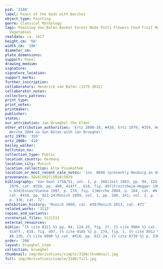 ```yaml
---
pid: '3108'
label: Feast of the Gods with Bacchus
object_type: Painting
genre: Classical Mythology
tags: Feasting Van_Balen Basket Forest Nude Putti Flowers Food Fruit Musical_instruments
  Vegetables
realdate: ca. 1617
height_cm: '68'
width_cm: '106'
diameter_cm: 
plate_dimensions: 
support: Panel
drawing_medium: 
signature: 
signature_location: 
support_marks: 
further_inscription: 
collaborators: Hendrick van Balen (1575-1632)
collaborator_notes: 
collectors_patrons: 
print_type: 
print_notes: 
printmaker: 
publisher: 
states: 
our_attribution: Jan Brueghel the Elder
other_attribution_authorities: 'Ertz 2008-10, #410, Ertz 1979, #359, Honig database,
  Werche 2004 as Van Balen with Jan Brueghel'
ertz_1979: '359'
ertz_2008: '410'
bailey_walker: 
hollstein_no: 
collection_type: Public
location_country: Germany
location_city: Munich
location_collection: Alte Pinakothek
location_or_most_recent_sale_notes: 'inv. #848 (presently Neuburg an der Donau, Staatsgalerie)'
provenance: 5026|5027|5028|5029
bibliography: 'Van Gool 1750/51, vol. 2, p. 560|Jost 1963, pp. 94, 124-25, fig. 27|Ertz
  1979, cat. #359, pp. 408, 414ff., 618, fig. 497|Froitzheim-Hegger 1993, pp. 176-83,
  n.634|Essen/Vienna 1997, p. 274, fig. 1|Werche 2004, p. 184, cat. #A.120|Ertz 2008-10,
  cat. #410, pp. 822-24|Munich 2009, vol. 1, pp. 260, 341; vol. 2, p. 170|Munich 2013,
  p. 336, cat. 72'
exhibition_history: 'Munich 2009, cat. #10|Munich 2013, cat. #72'
related_works: '3112'
copies_and_variants: 
curatorial_files: 512|513
external_resources: 
biblio: "{% cite 8321 %} pp. 94, 124-25, fig. 27, {% cite 9004 %} cat. #359, pp. 408,
  414ff., 618, fig. 497, {% cite 9145 %} p. 274, fig. 1, {% cite 8912 %} p. 184, cat.
  #A.120, {% cite 8900 %} cat. #410, pp. 822-24, {% cite 8739 %} p. 336, cat. 72"
order: '206'
layout: brueghel_item
collection: brueghel
thumbnail: img/derivatives/simple/3108/thumbnail.jpg
full: img/derivatives/simple/3108/full.jpg
---
```

